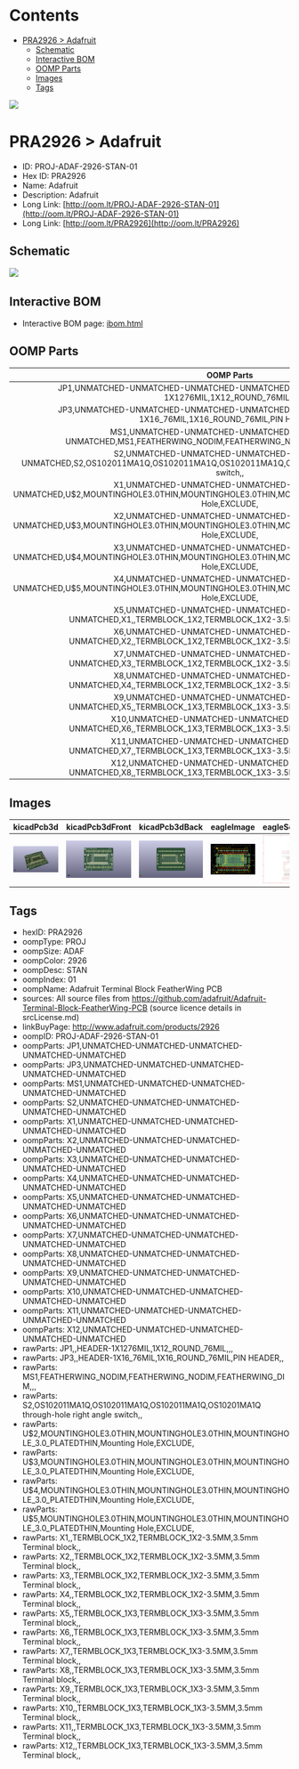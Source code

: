 



Contents
========

* [PRA2926 > Adafruit](#pra2926--adafruit)
	* [Schematic](#schematic)
	* [Interactive BOM](#interactive-bom)
	* [OOMP Parts](#oomp-parts)
	* [Images](#images)
	* [Tags](#tags)
  
![][im]
# PRA2926 > Adafruit

- ID: PROJ-ADAF-2926-STAN-01
- Hex ID: PRA2926
- Name: Adafruit
- Description: Adafruit
- Long Link: [http://oom.lt/PROJ-ADAF-2926-STAN-01](http://oom.lt/PROJ-ADAF-2926-STAN-01)
- Long Link: [http://oom.lt/PRA2926](http://oom.lt/PRA2926)

## Schematic
  
![][schem]
## Interactive BOM

- Interactive BOM page: [ibom.html](https://htmlpreview.github.io/?https://github.com/oomlout/oomlout_OOMP_projects/blob/main/PROJ-ADAF-2926-STAN-01/kicad/bom/ibom.html)

## OOMP Parts
  

|OOMP Parts|
| :---: |
|JP1,UNMATCHED-UNMATCHED-UNMATCHED-UNMATCHED-UNMATCHED,JP1,,HEADER-1X1276MIL,1X12_ROUND_76MIL,,,|
|JP3,UNMATCHED-UNMATCHED-UNMATCHED-UNMATCHED-UNMATCHED,JP3,,HEADER-1X16_76MIL,1X16_ROUND_76MIL,PIN HEADER,,|
|MS1,UNMATCHED-UNMATCHED-UNMATCHED-UNMATCHED-UNMATCHED,MS1,FEATHERWING_NODIM,FEATHERWING_NODIM,FEATHERWING_DIM,,,|
|S2,UNMATCHED-UNMATCHED-UNMATCHED-UNMATCHED-UNMATCHED,S2,OS102011MA1Q,OS102011MA1Q,OS102011MA1Q,OS10201MA1Q through-hole right angle switch,,|
|X1,UNMATCHED-UNMATCHED-UNMATCHED-UNMATCHED-UNMATCHED,U$2,MOUNTINGHOLE3.0THIN,MOUNTINGHOLE3.0THIN,MOUNTINGHOLE_3.0_PLATEDTHIN,Mounting Hole,EXCLUDE,|
|X2,UNMATCHED-UNMATCHED-UNMATCHED-UNMATCHED-UNMATCHED,U$3,MOUNTINGHOLE3.0THIN,MOUNTINGHOLE3.0THIN,MOUNTINGHOLE_3.0_PLATEDTHIN,Mounting Hole,EXCLUDE,|
|X3,UNMATCHED-UNMATCHED-UNMATCHED-UNMATCHED-UNMATCHED,U$4,MOUNTINGHOLE3.0THIN,MOUNTINGHOLE3.0THIN,MOUNTINGHOLE_3.0_PLATEDTHIN,Mounting Hole,EXCLUDE,|
|X4,UNMATCHED-UNMATCHED-UNMATCHED-UNMATCHED-UNMATCHED,U$5,MOUNTINGHOLE3.0THIN,MOUNTINGHOLE3.0THIN,MOUNTINGHOLE_3.0_PLATEDTHIN,Mounting Hole,EXCLUDE,|
|X5,UNMATCHED-UNMATCHED-UNMATCHED-UNMATCHED-UNMATCHED,X1,,TERMBLOCK_1X2,TERMBLOCK_1X2-3.5MM,3.5mm Terminal block,,|
|X6,UNMATCHED-UNMATCHED-UNMATCHED-UNMATCHED-UNMATCHED,X2,,TERMBLOCK_1X2,TERMBLOCK_1X2-3.5MM,3.5mm Terminal block,,|
|X7,UNMATCHED-UNMATCHED-UNMATCHED-UNMATCHED-UNMATCHED,X3,,TERMBLOCK_1X2,TERMBLOCK_1X2-3.5MM,3.5mm Terminal block,,|
|X8,UNMATCHED-UNMATCHED-UNMATCHED-UNMATCHED-UNMATCHED,X4,,TERMBLOCK_1X2,TERMBLOCK_1X2-3.5MM,3.5mm Terminal block,,|
|X9,UNMATCHED-UNMATCHED-UNMATCHED-UNMATCHED-UNMATCHED,X5,,TERMBLOCK_1X3,TERMBLOCK_1X3-3.5MM,3.5mm Terminal block,,|
|X10,UNMATCHED-UNMATCHED-UNMATCHED-UNMATCHED-UNMATCHED,X6,,TERMBLOCK_1X3,TERMBLOCK_1X3-3.5MM,3.5mm Terminal block,,|
|X11,UNMATCHED-UNMATCHED-UNMATCHED-UNMATCHED-UNMATCHED,X7,,TERMBLOCK_1X3,TERMBLOCK_1X3-3.5MM,3.5mm Terminal block,,|
|X12,UNMATCHED-UNMATCHED-UNMATCHED-UNMATCHED-UNMATCHED,X8,,TERMBLOCK_1X3,TERMBLOCK_1X3-3.5MM,3.5mm Terminal block,,|

## Images
  
  

|kicadPcb3d|kicadPcb3dFront|kicadPcb3dBack|eagleImage|eagleSchemImage|
| :---: | :---: | :---: | :---: | :---: |
|[![kicadPcb3d](kicadPcb3d_140.png)](kicadPcb3d.png)|[![kicadPcb3dFront](kicadPcb3dFront_140.png)](kicadPcb3dFront.png)|[![kicadPcb3dBack](kicadPcb3dBack_140.png)](kicadPcb3dBack.png)|[![eagleImage](eagleImage_140.png)](eagleImage.png)|[![eagleSchemImage](eagleSchemImage_140.png)](eagleSchemImage.png)|

## Tags

- hexID: PRA2926
- oompType: PROJ
- oompSize: ADAF
- oompColor: 2926
- oompDesc: STAN
- oompIndex: 01
- oompName: Adafruit Terminal Block FeatherWing PCB
- sources: All source files from https://github.com/adafruit/Adafruit-Terminal-Block-FeatherWing-PCB (source licence details in srcLicense.md)
- linkBuyPage: http://www.adafruit.com/products/2926
- oompID: PROJ-ADAF-2926-STAN-01
- oompParts: JP1,UNMATCHED-UNMATCHED-UNMATCHED-UNMATCHED-UNMATCHED
- oompParts: JP3,UNMATCHED-UNMATCHED-UNMATCHED-UNMATCHED-UNMATCHED
- oompParts: MS1,UNMATCHED-UNMATCHED-UNMATCHED-UNMATCHED-UNMATCHED
- oompParts: S2,UNMATCHED-UNMATCHED-UNMATCHED-UNMATCHED-UNMATCHED
- oompParts: X1,UNMATCHED-UNMATCHED-UNMATCHED-UNMATCHED-UNMATCHED
- oompParts: X2,UNMATCHED-UNMATCHED-UNMATCHED-UNMATCHED-UNMATCHED
- oompParts: X3,UNMATCHED-UNMATCHED-UNMATCHED-UNMATCHED-UNMATCHED
- oompParts: X4,UNMATCHED-UNMATCHED-UNMATCHED-UNMATCHED-UNMATCHED
- oompParts: X5,UNMATCHED-UNMATCHED-UNMATCHED-UNMATCHED-UNMATCHED
- oompParts: X6,UNMATCHED-UNMATCHED-UNMATCHED-UNMATCHED-UNMATCHED
- oompParts: X7,UNMATCHED-UNMATCHED-UNMATCHED-UNMATCHED-UNMATCHED
- oompParts: X8,UNMATCHED-UNMATCHED-UNMATCHED-UNMATCHED-UNMATCHED
- oompParts: X9,UNMATCHED-UNMATCHED-UNMATCHED-UNMATCHED-UNMATCHED
- oompParts: X10,UNMATCHED-UNMATCHED-UNMATCHED-UNMATCHED-UNMATCHED
- oompParts: X11,UNMATCHED-UNMATCHED-UNMATCHED-UNMATCHED-UNMATCHED
- oompParts: X12,UNMATCHED-UNMATCHED-UNMATCHED-UNMATCHED-UNMATCHED
- rawParts: JP1,,HEADER-1X1276MIL,1X12_ROUND_76MIL,,,
- rawParts: JP3,,HEADER-1X16_76MIL,1X16_ROUND_76MIL,PIN HEADER,,
- rawParts: MS1,FEATHERWING_NODIM,FEATHERWING_NODIM,FEATHERWING_DIM,,,
- rawParts: S2,OS102011MA1Q,OS102011MA1Q,OS102011MA1Q,OS10201MA1Q through-hole right angle switch,,
- rawParts: U$2,MOUNTINGHOLE3.0THIN,MOUNTINGHOLE3.0THIN,MOUNTINGHOLE_3.0_PLATEDTHIN,Mounting Hole,EXCLUDE,
- rawParts: U$3,MOUNTINGHOLE3.0THIN,MOUNTINGHOLE3.0THIN,MOUNTINGHOLE_3.0_PLATEDTHIN,Mounting Hole,EXCLUDE,
- rawParts: U$4,MOUNTINGHOLE3.0THIN,MOUNTINGHOLE3.0THIN,MOUNTINGHOLE_3.0_PLATEDTHIN,Mounting Hole,EXCLUDE,
- rawParts: U$5,MOUNTINGHOLE3.0THIN,MOUNTINGHOLE3.0THIN,MOUNTINGHOLE_3.0_PLATEDTHIN,Mounting Hole,EXCLUDE,
- rawParts: X1,,TERMBLOCK_1X2,TERMBLOCK_1X2-3.5MM,3.5mm Terminal block,,
- rawParts: X2,,TERMBLOCK_1X2,TERMBLOCK_1X2-3.5MM,3.5mm Terminal block,,
- rawParts: X3,,TERMBLOCK_1X2,TERMBLOCK_1X2-3.5MM,3.5mm Terminal block,,
- rawParts: X4,,TERMBLOCK_1X2,TERMBLOCK_1X2-3.5MM,3.5mm Terminal block,,
- rawParts: X5,,TERMBLOCK_1X3,TERMBLOCK_1X3-3.5MM,3.5mm Terminal block,,
- rawParts: X6,,TERMBLOCK_1X3,TERMBLOCK_1X3-3.5MM,3.5mm Terminal block,,
- rawParts: X7,,TERMBLOCK_1X3,TERMBLOCK_1X3-3.5MM,3.5mm Terminal block,,
- rawParts: X8,,TERMBLOCK_1X3,TERMBLOCK_1X3-3.5MM,3.5mm Terminal block,,
- rawParts: X9,,TERMBLOCK_1X3,TERMBLOCK_1X3-3.5MM,3.5mm Terminal block,,
- rawParts: X10,,TERMBLOCK_1X3,TERMBLOCK_1X3-3.5MM,3.5mm Terminal block,,
- rawParts: X11,,TERMBLOCK_1X3,TERMBLOCK_1X3-3.5MM,3.5mm Terminal block,,
- rawParts: X12,,TERMBLOCK_1X3,TERMBLOCK_1X3-3.5MM,3.5mm Terminal block,,



[im]: kicadPcb3d_450.png
[schem]: eagleSchemImage.png

